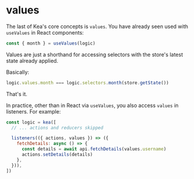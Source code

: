# values

The last of Kea's core concepts is `values`. You have already seen used with
`useValues` in React components:

```javascript
const { month } = useValues(logic)
```

Values are just a shorthand for accessing selectors with the store's latest state already applied.

Basically:

```javascript
logic.values.month === logic.selectors.month(store.getState())
```

That's it.

In practice, other than in React via `useValues`, you also access `values` in listeners. For example:

```jsx
const logic = kea([
  // ... actions and reducers skipped

  listeners(({ actions, values }) => ({
    fetchDetails: async () => {
      const details = await api.fetchDetails(values.username)
      actions.setDetails(details)
    },
  })),
])
```
